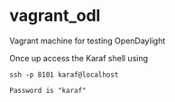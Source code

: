 # vagrant_odl
Vagrant machine for testing OpenDaylight

Once up access the Karaf shell using

	ssh -p 8101 karaf@localhost
	
	Password is "karaf"


